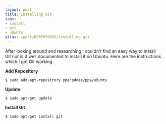 ```yaml
---
layout: post
title: Installing Git
tags:
- install
- git
- ubuntu
alias: /post/6907039855/installing-git
---
```

After looking around and researching I couldn't find an easy way to install Git nor is it well documented to install it on Ubuntu. Here are the instructions which I got Git working.

**Add Repository**

`$ sudo add-apt-repository ppa:pdoes/ppa/ubuntu`

**Update**

`$ sudo apt-get update`

**Install Git**

`$ sudo apt-get install git`

